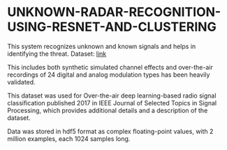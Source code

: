 # UNKNOWN-RADAR-RECOGNITION-USING-RESNET-AND-CLUSTERING
This system recognizes unknown and known signals and helps in identifying the threat.
Dataset: [link](https://www.kaggle.com/datasets/aleksandrdubrovin/deepsigio-radioml-201801a-new)

This includes both synthetic simulated channel effects and over-the-air recordings of 24 digital and analog modulation types has been heavily validated.

This dataset was used for Over-the-air deep learning-based radio signal classification published 2017 in IEEE Journal of Selected Topics in Signal Processing, which provides additional details and a description of the dataset.

Data was stored in hdf5 format as complex floating-point values, with 2 million examples, each 1024 samples long.
